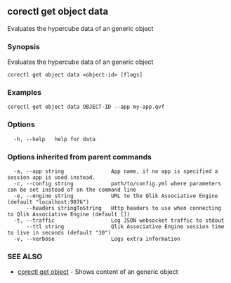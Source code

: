 ## corectl get object data

Evaluates the hypercube data of an generic object

### Synopsis

Evaluates the hypercube data of an generic object

```
corectl get object data <object-id> [flags]
```

### Examples

```
corectl get object data OBJECT-ID --app my-app.qvf
```

### Options

```
  -h, --help   help for data
```

### Options inherited from parent commands

```
  -a, --app string               App name, if no app is specified a session app is used instead.
  -c, --config string            path/to/config.yml where parameters can be set instead of on the command line
  -e, --engine string            URL to the Qlik Associative Engine (default "localhost:9076")
      --headers stringToString   Http headers to use when connecting to Qlik Associative Engine (default [])
  -t, --traffic                  Log JSON websocket traffic to stdout
      --ttl string               Qlik Associative Engine session time to live in seconds (default "30")
  -v, --verbose                  Logs extra information
```

### SEE ALSO

* [corectl get object](corectl_get_object.md)	 - Shows content of an generic object

